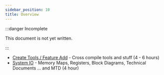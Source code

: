 ```yaml
---
sidebar_position: 10
title: Overview
---
```


:::danger Incomplete

This document is not yet written.

:::

- [Create Tools / Feature Add](./Toolchains) - Cross compile tools and stuff (4 - 6 hours)
- [System IO](./SystemIo) - Memory Maps, Registers, Block Diagrams, Technical Documents ... and MTD (4 hour)